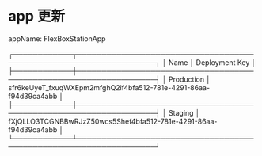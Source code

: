 # app 更新

appName: FlexBoxStationApp

┌────────────┬──────────────────────────────────────────────────────────────────┐
│ Name │ Deployment Key │
├────────────┼──────────────────────────────────────────────────────────────────┤
│ Production │ sfr6keUyeT_fxuqWXEpm2mfghQ2if4bfa512-781e-4291-86aa-f94d39ca4abb │
├────────────┼──────────────────────────────────────────────────────────────────┤
│ Staging │ fXjQLLO3TCGNBBwRJzZ50wcs5Shef4bfa512-781e-4291-86aa-f94d39ca4abb │
└────────────┴──────────────────────────────────────────────────────────────────┘

